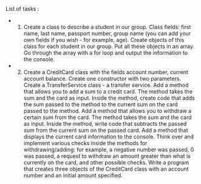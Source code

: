 List of tasks :
- 1) Create a class to describe a student in our group.
     Class fields: first name, last name, passport number, group name (you can add your own fields if you wish - for example, age).
     Create objects of this class for each student in our group. Put all these objects in an array.
     Go through the array with a for loop and output the information to the console.
     
- 2)  Create a CreditCard class with the fields account number, current account balance.
      Create one constructor with two parameters.
      Create a TransferService class - a transfer service.
      Add a method that allows you to add a sum to a credit card.
      The method takes the sum and the card as input. Inside the method, create code that adds the sum passed to the method to the current sum on the card passed to the method.
      Add a method that allows you to withdraw a certain sum from the card.
      The method takes the sum and the card as input. Inside the method, write code that subtracts the passed sum from the current sum on the passed card.
      Add a method that displays the current card information to the console.
      Think over and implement various checks inside the methods for withdrawing/adding: for example, a negative number was passed, 0 was passed, a request to withdraw an amount greater than what is currently on the card, and other possible checks.
      Write a program that creates three objects of the CreditCard class with an account number and an initial amount specified.
